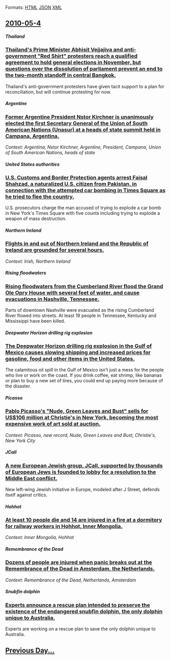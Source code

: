 
Formats: [HTML](2010/05/4/index.html)  [JSON](2010/05/4/index.json)  [XML](2010/05/4/index.xml)  

## [2010-05-4](/news/2010/05/4/index.md)

##### Thailand
### [Thailand's Prime Minister Abhisit Vejjajiva and anti-government "Red Shirt" protesters reach a qualified agreement to hold general elections in November, but questions over the dissolution of parliament prevent an end to the two-month standoff in central Bangkok. ](/news/2010/05/4/thailand-s-prime-minister-abhisit-vejjajiva-and-anti-government-red-shirt-protesters-reach-a-qualified-agreement-to-hold-general-elections.md)
Thailand&#039;s anti-government protesters have given tacit support to a plan for reconciliation, but will continue protesting for now.

##### Argentine
### [Former Argentine President Nstor Kirchner is unanimously elected the first Secretary General of the Union of South American Nations (Unasur) at a heads of state summit held in Campana, Argentina. ](/news/2010/05/4/former-argentine-president-nestor-kirchner-is-unanimously-elected-the-first-secretary-general-of-the-union-of-south-american-nations-unasur.md)
_Context: Argentina, Nstor Kirchner, Argentine, President, Campana, Union of South American Nations, heads of state_

##### United States authorities
### [U.S. Customs and Border Protection agents arrest Faisal Shahzad, a naturalized U.S. citizen from Pakistan, in connection with the attempted car bombing in Times Square as he tried to flee the country. ](/news/2010/05/4/u-s-customs-and-border-protection-agents-arrest-faisal-shahzad-a-naturalized-u-s-citizen-from-pakistan-in-connection-with-the-attempted.md)
U.S. prosecutors charge the man accused of trying to explode a car bomb in New York&#39;s Times Square with five counts including trying to explode a weapon of mass destruction. 

##### Northern Ireland
### [Flights in and out of Northern Ireland and the Republic of Ireland are grounded for several hours. ](/news/2010/05/4/flights-in-and-out-of-northern-ireland-and-the-republic-of-ireland-are-grounded-for-several-hours.md)
_Context: Irish, Northern Ireland_

##### Rising floodwaters
### [Rising floodwaters from the Cumberland River flood the Grand Ole Opry House with several feet of water, and cause evacuations in Nashville, Tennessee. ](/news/2010/05/4/rising-floodwaters-from-the-cumberland-river-flood-the-grand-ole-opry-house-with-several-feet-of-water-and-cause-evacuations-in-nashville.md)
Parts of downtown Nashville were evacuated as the rising Cumberland River flowed into streets. At least 19 people in Tennessee, Kentucky and Mississippi have been killed.

##### Deepwater Horizon drilling rig explosion
### [The Deepwater Horizon drilling rig explosion in the Gulf of Mexico causes slowing shipping and increased prices for gasoline, food and other items in the United States. ](/news/2010/05/4/the-deepwater-horizon-drilling-rig-explosion-in-the-gulf-of-mexico-causes-slowing-shipping-and-increased-prices-for-gasoline-food-and-other.md)
The calamitous oil spill in the Gulf of Mexico isn&#39;t just a mess for the people who live or work on the coast. If you drink coffee, eat shrimp, like bananas or plan to buy a new set of tires, you could end up paying more because of the disaster.

##### Picasso
### [Pablo Picasso's "Nude, Green Leaves and Bust" sells for US$106 million at Christie's in New York, becoming the most expensive work of art sold at auction. ](/news/2010/05/4/pablo-picasso-s-nude-green-leaves-and-bust-sells-for-us-106-million-at-christie-s-in-new-york-becoming-the-most-expensive-work-of-art-so.md)
_Context: Picasso, new record, Nude, Green Leaves and Bust, Christie's, New York City_

##### JCall
### [A new European Jewish group, JCall, supported by thousands of European Jews is founded to lobby for a resolution to the Middle East conflict.](/news/2010/05/4/a-new-european-jewish-group-jcall-supported-by-thousands-of-european-jews-is-founded-to-lobby-for-a-resolution-to-the-middle-east-conflict.md)
New left-wing Jewish initiative in Europe, modeled after J Street, defends itself against critics.

##### Hohhot
### [At least 10 people die and 14 are injured in a fire at a dormitory for railway workers in Hohhot, Inner Mongolia. ](/news/2010/05/4/at-least-10-people-die-and-14-are-injured-in-a-fire-at-a-dormitory-for-railway-workers-in-hohhot-inner-mongolia.md)
_Context: Inner Mongolia, Hohhot_

##### Remembrance of the Dead
### [Dozens of people are injured when panic breaks out at the Remembrance of the Dead in Amsterdam, the Netherlands. ](/news/2010/05/4/dozens-of-people-are-injured-when-panic-breaks-out-at-the-remembrance-of-the-dead-in-amsterdam-the-netherlands.md)
_Context: Remembrance of the Dead, Netherlands, Amsterdam_

##### Snubfin dolphin
### [Experts announce a rescue plan intended to preserve the existence of the endangered snubfin dolphin, the only dolphin unique to Australia. ](/news/2010/05/4/experts-announce-a-rescue-plan-intended-to-preserve-the-existence-of-the-endangered-snubfin-dolphin-the-only-dolphin-unique-to-australia.md)
Experts are working on a rescue plan to save the only dolphin unique to Australia.

## [Previous Day...](/news/2010/05/3/index.md)

